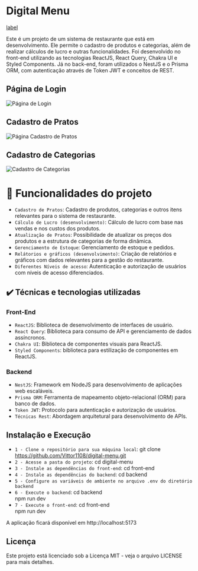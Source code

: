 # Digital Menu

[label](https://www.google.com/url?sa%3Di%26url%3Dhttps%3A%2F%2Fblog.rckycombr%2Fsistema-restaurante-escolher%2F%26psig%3DAOvVaw0YXd841JDqfY0IFQvnXsUo%26ust%3D1680142231056000%26source%3Dimages%26cd%3Dvfe%26ved%3D0CBAQjRxqFwoTCPjD8NiHgP4CFQAAAAAdAAAAABAE)

<p>
    Este é um projeto de um sistema de restaurante que está em desenvolvimento. Ele permite o cadastro de produtos e categorias, além de realizar cálculos de lucro e outras funcionalidades. Foi desenvolvido no front-end 
    utilizando as tecnologias ReactJS, React Query, Chakra UI e Styled Components. Já no back-end, foram utilizados o NestJS e o Prisma ORM, com autenticação através de Token JWT e conceitos de REST.
</p>


## Página de Login

![Página de Login](../../../Downloads/login.PNG)

## Cadastro de Pratos
![Página Cadastro de Pratos](../../../Downloads/cadastroPratos.PNG)

## Cadastro de Categorias
![Cadastro de Categorias](../../../Downloads/cadastroCategorias.PNG)


# :hammer: Funcionalidades do projeto
- `Cadastro de Pratos`: Cadastro de produtos, categorias e outros itens relevantes para o sistema de restaurante.
- `Cálculo de Lucro (desenvolvimento)`: Cálculo de lucro com base nas vendas e nos custos dos produtos.
- `Atualização de Pratos`: Possibilidade de atualizar os preços dos produtos e a estrutura de categorias de forma dinâmica.
- `Gerenciamento de Estoque`: Gerenciamento de estoque e pedidos.
- `Relátorios e gráficos (desenvolvimento)`: Criação de relatórios e gráficos com dados relevantes para a gestão do restaurante.
- `Diferentes Níveis de acesso`: Autenticação e autorização de usuários com níveis de acesso diferenciados.

## ✔️ Técnicas e tecnologias utilizadas

### Front-End
- ``ReactJS``: Biblioteca de desenvolvimento de interfaces de usuário.
- ``React Query``: Biblioteca para consumo de API e gerenciamento de dados assíncronos.
- ``Chakra UI``:  Biblioteca de componentes visuais para ReactJS.
- ``Styled Components``:  biblioteca para estilização de componentes em ReactJS.

### Backend 
- ``NestJS``: Framework em NodeJS para desenvolvimento de aplicações web escaláveis.
- ``Prisma ORM``: Ferramenta de mapeamento objeto-relacional (ORM) para banco de dados.
- ``Token JWT``:  Protocolo para autenticação e autorização de usuários.
- ``Técnicas Rest``:  Abordagem arquitetural para desenvolvimento de APIs.


## Instalação e Execução
- `1 - Clone o repositório para sua máquina local`: git clone https://github.com/Vittor1108/digital-menu.git
- `2 - Acesse a pasta do projeto`: cd digital-menu
- `3 - Instale as dependências do front-end`: cd front-end
- `4 - Instale as dependências do backend`: cd backend
- `5 - Configure as variáveis de ambiente no arquivo .env do diretório backend`
- `6 - Execute o backend`: cd backend </br> npm run dev
- `7 - Execute o front-end`: cd front-end </br> npm run dev

<p>A aplicação ficará disponível em http://localhost:5173<p>


## Licença 

<p>Este projeto está licenciado sob a Licença MIT - veja o arquivo LICENSE para mais detalhes.</p>